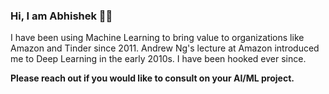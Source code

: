 ### Hi, I am Abhishek 🖖🏽
I have been using Machine Learning to bring value to organizations like Amazon and Tinder since 2011. Andrew Ng's lecture at Amazon introduced me to Deep Learning in the early 2010s. I have been hooked ever since. 

**Please reach out if you would like to consult on your AI/ML project.** 


